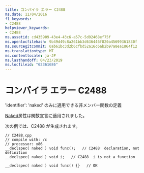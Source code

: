 ```yaml
---
title: コンパイラ エラー C2488
ms.date: 11/04/2016
f1_keywords:
- C2488
helpviewer_keywords:
- C2488
ms.assetid: cd435909-43e4-43c6-a57c-5d02468ef75f
ms.openlocfilehash: 9b49d49c8a261bb3d636446f820a45699361830f
ms.sourcegitcommit: 0ab61bc3d2b6cfbd52a16c6ab2b97a8ea1864f12
ms.translationtype: MT
ms.contentlocale: ja-JP
ms.lasthandoff: 04/23/2019
ms.locfileid: "62361686"
---
```

# <a name="compiler-error-c2488"></a>コンパイラ エラー C2488

'identifier': 'naked' のみに適用できる非メンバー関数の定義

[Naked](../../cpp/naked-cpp.md)属性は関数宣言に適用されました。

次の例では、C2488 が生成されます。

```
// C2488.cpp
// compile with: /c
// processor: x86
__declspec( naked ) void func();   // C2488  declaration, not definition
__declspec( naked ) void i;   // C2488  i is not a function

__declspec( naked ) void func() {}   // OK
```